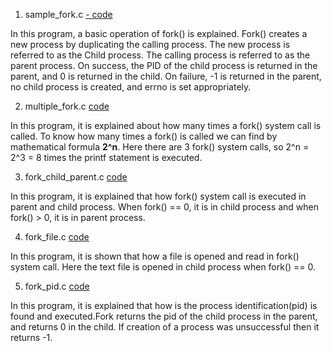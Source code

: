 1. sample_fork.c	<a href="https://github.com/abinashprabakar/Advanced-C/blob/main/fork/sample_fork.c"> - code </a>

In this program, a basic operation of fork() is explained. Fork() creates a new process by duplicating 
the calling process. The new process is referred to as the Child process. The calling process is referred to
as the parent process. On success, the PID of the child process is returned in the parent, and 0 is returned
in the child. On failure, -1 is returned in the parent, no child process is created, and errno is set appropriately.


2. multiple_fork.c	<td><a href="https://github.com/abinashprabakar/Advanced-C/blob/main/fork/multiple_fork.c"> code </a></td>

In this program, it is explained about how many times a fork() system call is called. To know how many times a fork()
is called we can find by mathematical formula **2^n**. Here there are 3 fork() system calls, so 2^n = 2^3 = 8 times the printf statement is executed.


3. fork_child_parent.c	<td><a href="https://github.com/abinashprabakar/Advanced-C/blob/main/fork/fork_child_parent.c"> code </a></td>

In this program, it is explained that how fork() system call is executed in parent and child process. When fork() == 0, it is in child process and when fork() > 0, it is in parent process. 


4. fork_file.c	<td><a href="https://github.com/abinashprabakar/Advanced-C/blob/main/fork/fork_file.c"> code </a></td>

In this program, it is shown that how a file is opened and read in fork() system call. Here the text file is opened in
child process when fork() == 0.


5. fork_pid.c	<td><a href="https://github.com/abinashprabakar/Advanced-C/blob/main/fork/fork_pid.c"> code </a></td>

In this program, it is explained that how is the process identification(pid) is found and executed.Fork returns the pid of the child process in the parent, and returns 0 in the child. If creation of a process was unsuccessful then it 
returns -1.  
